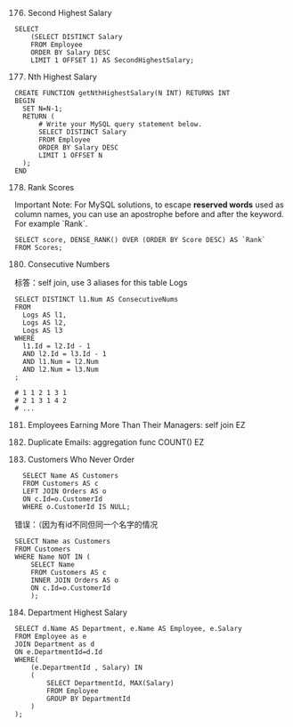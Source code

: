 176. Second Highest Salary
```
SELECT
    (SELECT DISTINCT Salary
    FROM Employee
    ORDER BY Salary DESC
    LIMIT 1 OFFSET 1) AS SecondHighestSalary;
```

177. Nth Highest Salary
```
CREATE FUNCTION getNthHighestSalary(N INT) RETURNS INT
BEGIN
  SET N=N-1;
  RETURN (
      # Write your MySQL query statement below.
      SELECT DISTINCT Salary
      FROM Employee
      ORDER BY Salary DESC
      LIMIT 1 OFFSET N
  );
END
```
178. Rank Scores

Important Note: For MySQL solutions, to escape **reserved words** used as column names, you can use an apostrophe before and after the keyword. For example \`Rank`.
```
SELECT score, DENSE_RANK() OVER (ORDER BY Score DESC) AS `Rank`
FROM Scores;
```
180. Consecutive Numbers

标答：self join, use 3 aliases for this table Logs
```
SELECT DISTINCT l1.Num AS ConsecutiveNums
FROM
  Logs AS l1,
  Logs AS l2,  
  Logs AS l3
WHERE
  l1.Id = l2.Id - 1
  AND l2.Id = l3.Id - 1
  AND l1.Num = l2.Num
  AND l2.Num = l3.Num
;

# 1 1 2 1 3 1
# 2 1 3 1 4 2
# ...
```

181. Employees Earning More Than Their Managers: self join EZ

182. Duplicate Emails: aggregation func COUNT() EZ

183. Customers Who Never Order
```
  SELECT Name AS Customers
  FROM Customers AS c
  LEFT JOIN Orders AS o
  ON c.Id=o.CustomerId
  WHERE o.CustomerId IS NULL;
```
错误：（因为有id不同但同一个名字的情况
  ```
  SELECT Name as Customers
  FROM Customers
  WHERE Name NOT IN (
      SELECT Name
      FROM Customers AS c
      INNER JOIN Orders AS o
      ON c.Id=o.CustomerId
      );
  ```

184. Department Highest Salary
```
SELECT d.Name AS Department, e.Name AS Employee, e.Salary
FROM Employee as e
JOIN Department as d
ON e.DepartmentId=d.Id
WHERE(
    (e.DepartmentId , Salary) IN 
    (
        SELECT DepartmentId, MAX(Salary)
        FROM Employee
        GROUP BY DepartmentId
    )
);
```